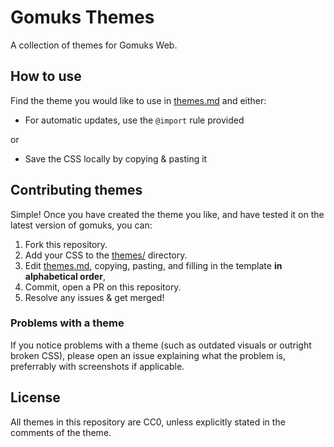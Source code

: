 # Gomuks Themes

A collection of themes for Gomuks Web.

## How to use

Find the theme you would like to use in [themes.md](themes.md) and either:

* For automatic updates, use the `@import` rule provided

or

* Save the CSS locally by copying & pasting it

## Contributing themes

Simple! Once you have created the theme you like, and have tested it on the latest version of gomuks,
you can:

1. Fork this repository.
2. Add your CSS to the [themes/](./themes/) directory.
3. Edit [themes.md](./themes.md), copying, pasting, and filling in the template **in alphabetical order**,
4. Commit, open a PR on this repository.
5. Resolve any issues & get merged!

<!-- yeah, there needs to be a way to easily edit. I'll work something out -->
<!-- perhaps write access and CODEOWNERS? required review for pushing to dev? -->

### Problems with a theme

If you notice problems with a theme (such as outdated visuals or outright broken CSS),
please open an issue explaining what the problem is, preferrably with screenshots if applicable.

## License

All themes in this repository are CC0, unless explicitly stated in the comments of the theme.
